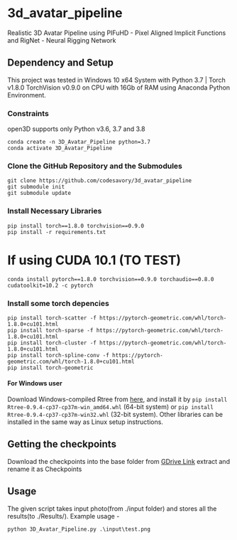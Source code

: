 # 3d_avatar_pipeline
Realistic 3D Avatar Pipeline using PIFuHD - Pixel Aligned Implicit Functions and RigNet - Neural Rigging Network

## Dependency and Setup
This project was tested in Windows 10 x64 System with Python 3.7 | Torch v1.8.0 TorchVision v0.9.0 on CPU with 16Gb of RAM using Anaconda Python Environment.

### Constraints
open3D supports only Python v3.6, 3.7 and 3.8

```
conda create -n 3D_Avatar_Pipeline python=3.7
conda activate 3D_Avatar_Pipeline
```

### Clone the GitHub Repository and the Submodules
```
git clone https://github.com/codesavory/3d_avatar_pipeline
git submodule init
git submodule update
```


### Install Necessary Libraries
```
pip install torch==1.8.0 torchvision==0.9.0
pip install -r requirements.txt
```

# If using CUDA 10.1 (TO TEST)
```
conda install pytorch==1.8.0 torchvision==0.9.0 torchaudio==0.8.0 cudatoolkit=10.2 -c pytorch
```

### Install some torch depencies
```
pip install torch-scatter -f https://pytorch-geometric.com/whl/torch-1.8.0+cu101.html
pip install torch-sparse -f https://pytorch-geometric.com/whl/torch-1.8.0+cu101.html
pip install torch-cluster -f https://pytorch-geometric.com/whl/torch-1.8.0+cu101.html
pip install torch-spline-conv -f https://pytorch-geometric.com/whl/torch-1.8.0+cu101.html
pip install torch-geometric
```

#### For Windows user
Download Windows-compiled Rtree from [here](https://www.lfd.uci.edu/~gohlke/pythonlibs/#rtree), and install it by
`pip install Rtree‑0.9.4‑cp37‑cp37m‑win_amd64.whl` (64-bit system) or
`pip install Rtree‑0.9.4‑cp37‑cp37m‑win32.whl` (32-bit system). Other libraries can be installed in the same way as Linux setup instructions.

## Getting the checkpoints
Download the checkpoints into the base folder from [GDrive Link](https://drive.google.com/drive/folders/1mxUAOSpCZHdxcGYUGs9oJRvXkJOXzMEq?usp=sharing) extract and rename it as Checkpoints

## Usage
The given script takes input photo(from ./input folder) and stores all the results(to ./Results/<image name>). Example usage -
```
python 3D_Avatar_Pipeline.py .\input\test.png
```
